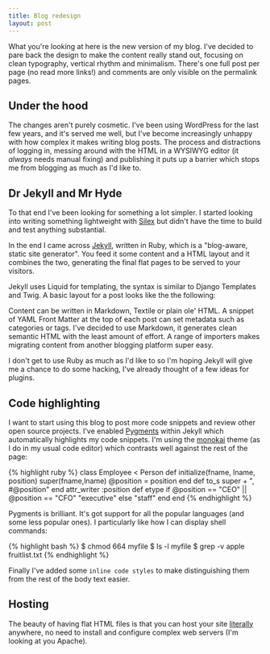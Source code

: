 ```yaml
---
title: Blog redesign
layout: post
---
```


What you're looking at here is the new version of my blog. I've decided to pare back the design to make the content really stand out, focusing on clean typography, vertical rhythm and minimalism. There's one full post per page (no read more links!) and comments are only visible on the permalink pages.

## Under the hood

The changes aren't purely cosmetic. I've been using WordPress for the last few years, and it's served me well, but I've become increasingly unhappy with how complex it makes writing blog posts. The process and distractions of logging in, messing around with the HTML in a WYSIWYG editor (it *always*  needs manual fixing) and publishing it puts up a barrier which stops me from blogging as much as I'd like to.

## Dr Jekyll and Mr Hyde

To that end I've been looking for something a lot simpler. I started looking into writing something lightweight with [Silex](http://silex.sensiolabs.org/) but didn't have the time to build and test anything substantial.

In the end I came across [Jekyll](https://github.com/mojombo/jekyll), written in Ruby, which is a "blog-aware, static site generator". You feed it some content and a HTML layout and it combines the two, generating the final flat pages to be served to your visitors.

Jekyll uses Liquid for templating, the syntax is similar to Django Templates and Twig. A basic layout for a post looks like the the following:




Content can be written in Markdown, Textile or plain ole' HTML. A snippet of YAML Front Matter at the top of each post can set metadata such as categories or tags. I've decided to use Markdown, it generates clean semantic HTML with the least amount of effort. A range of importers makes migrating content from another blogging platform super easy.

I don't get to use Ruby as much as I'd like to so I'm hoping Jekyll will give me a chance to do some hacking, I've already thought of a few ideas for plugins.

## Code highlighting

I want to start using this blog to post more code snippets and review other open source projects. I've enabled [Pygments](http://pygments.org/) within Jekyll which automatically highlights my code snippets. I'm using the [monokai](http://www.monokai.nl/blog/2006/07/15/textmate-color-theme/) theme (as I do in my usual code editor) which contrasts well against the rest of the page:

{% highlight ruby %}
class Employee < Person
  def initialize(fname, lname, position)
    super(fname,lname)
    @position = position
  end
  def to_s
     super + ", #@position"
  end
  attr_writer :position
  def etype
     if @position == "CEO" || @position == "CFO"
         "executive"
     else
         "staff"
     end
  end
{% endhighlight %}

Pygments is brilliant. It's got support for all the popular languages (and some less popular ones). I particularly like how I can display shell commands:

{% highlight bash %}
$ chmod 664 myfile
$ ls -l myfile
$ grep -v apple fruitlist.txt
{% endhighlight %}

Finally I've added some `inline code styles` to make distinguishing them from the rest of the body text easier.

## Hosting

The beauty of having flat HTML files is that you can host your site [literally](http://www.instructables.com/id/ServDuino-Arduino-Webserver/) anywhere, no need to install and configure complex web servers (I'm looking at you Apache).



